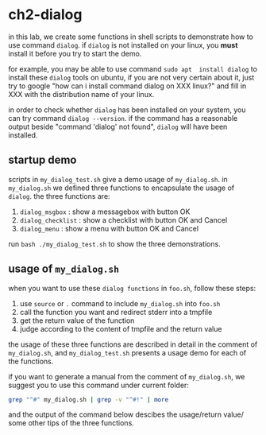 # ch2-dialog

in this lab, we create some functions in shell scripts to
demonstrate how to use command `dialog`. if	`dialog` is not
installed on your linux, you **must** install it before you
try to start the demo.

for example, you may be able to use command `sudo apt 
install dialog` to install these `dialog` tools on ubuntu, 
if you are not very certain about it, just try to google 
"how can i install command dialog on XXX linux?" and fill in 
XXX with the distribution name of your linux.

in order to check whether `dialog` has been installed on your
system, you can try command `dialog --version`. if the
command has a reasonable output beside "command 'dialog' not
found", `dialog` will have been installed.

## startup demo

scripts in `my_dialog_test.sh` give a demo usage of 
`my_dialog.sh`. in `my_dialog.sh` we defined three functions
to encapsulate the usage of `dialog`. the three functions
are:

1. `dialog_msgbox`    : show a messagebox with button OK 
2. `dialog_checklist` : show a checklist with button OK and Cancel
3. `dialog_menu`      : show a menu with button OK and Cancel

run `bash ./my_dialog_test.sh` to show the three demonstrations.

## usage of `my_dialog.sh`

when you want to use these `dialog functions` in `foo.sh`,
follow these steps:

1. use `source` or `.` command to include `my_dialog.sh`
into `foo.sh`
2. call the function you want and redirect stderr into a tmpfile
3. get the return value of the function
4. judge according to the content of tmpfile and the return value

the usage of these three functions are described in detail in 
the comment of `my_dialog.sh`, and `my_dialog_test.sh` presents 
a usage demo for each of the functions.

if you want to generate a manual from the comment of `my_dialog.sh`,
we suggest you to use this command under current folder:

```bash
grep "^#" my_dialog.sh | grep -v "^#!" | more
```

and the output of the command below descibes the usage/return value/
some other tips of the three functions.

